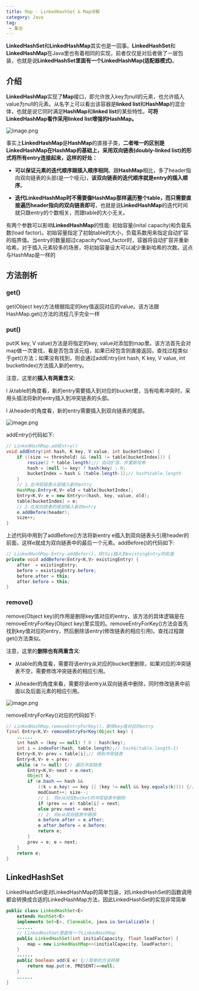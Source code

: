 ```yaml
---
title: Map - LinkedHashSet & Map详解
category: Java
tag:
 - 集合
---
```






**LinkedHashSet**和**LinkedHashMap**其实也是一回事。**LinkedHashSet**和**LinkedHashMap**在Java里也有着相同的实现，前者仅仅是对后者做了一层包装，也就是说**LinkedHashSet里面有一个LinkedHashMap(适配器模式)**。

## 介绍

**LinkedHashMap**实现了**Map**接口，即允许放入key为null的元素，也允许插入value为null的元素。从名字上可以看出该容器是**linked list**和**HashMap**的混合体，也就是说它同时满足**HashMap**和**linked list**的某些特性。**可将LinkedHashMap看作采用linked list增强的HashMap。**

![image.png](https://seven97-blog.oss-cn-hangzhou.aliyuncs.com/imgs/202404250918723.jpg)

事实上**LinkedHashMap**是**HashMap**的直接子类，**二者唯一的区别是LinkedHashMap在HashMap的基础上，采用双向链表(doubly-linked list)的形式将所有entry连接起来，这样的好处：**

- **可以保证元素的迭代顺序跟插入顺序相同**。跟**HashMap**相比，多了header指向双向链表的头部(是一个哑元)，**该双向链表的迭代顺序就是entry的插入顺序**。

- **迭代LinkedHashMap时不需要像HashMap那样遍历整个table，而只需要直接遍历header指向的双向链表即可**，也就是说**LinkedHashMap**的迭代时间就只跟entry的个数相关，而跟table的大小无关。

有两个参数可以影响**LinkedHashMap**的性能: 初始容量(inital capacity)和负载系数(load factor)。初始容量指定了初始table的大小，负载系数用来指定自动扩容的临界值。当entry的数量超过capacity*load_factor时，容器将自动扩容并重新哈希。对于插入元素较多的场景，将初始容量设大可以减少重新哈希的次数。这点与HashMap是一样的

## 方法剖析

### get()

get(Object key)方法根据指定的key值返回对应的value。该方法跟HashMap.get()方法的流程几乎完全一样

### put()

put(K key, V value)方法是将指定的key, value对添加到map里。该方法首先会对map做一次查找，看是否包含该元组，如果已经包含则直接返回，查找过程类似于get()方法；如果没有找到，则会通过addEntry(int hash, K key, V value, int bucketIndex)方法插入新的entry。

注意，这里的**插入有两重含义**:

l 从table的角度看，新的entry需要插入到对应的bucket里，当有哈希冲突时，采用头插法将新的entry插入到冲突链表的头部。

l 从header的角度看，新的entry需要插入到双向链表的尾部。

![image.png](https://seven97-blog.oss-cn-hangzhou.aliyuncs.com/imgs/202404250918720.jpg)

addEntry()代码如下:

```java
// LinkedHashMap.addEntry()
void addEntry(int hash, K key, V value, int bucketIndex) {
    if ((size >= threshold) && (null != table[bucketIndex])) {
        resize(2 * table.length);// 自动扩容，并重新哈希
        hash = (null != key) ? hash(key) : 0;
        bucketIndex = hash & (table.length-1);// hash%table.length
    }
    // 1.在冲突链表头部插入新的entry
    HashMap.Entry<K,V> old = table[bucketIndex];
    Entry<K,V> e = new Entry<>(hash, key, value, old);
    table[bucketIndex] = e;
    // 2.在双向链表的尾部插入新的entry
    e.addBefore(header);
    size++;
}
```

上述代码中用到了addBefore()方法将新entry e插入到双向链表头引用header的前面，这样e就成为双向链表中的最后一个元素。addBefore()的代码如下:

```java
// LinkedHashMap.Entry.addBefor()，将this插入到existingEntry的前面
private void addBefore(Entry<K,V> existingEntry) {
    after  = existingEntry;
    before = existingEntry.before;
    before.after = this;
    after.before = this;
}
```



### remove()

remove(Object key)的作用是删除key值对应的entry，该方法的具体逻辑是在removeEntryForKey(Object key)里实现的。removeEntryForKey()方法会首先找到key值对应的entry，然后删除该entry(修改链表的相应引用)。查找过程跟get()方法类似。

注意，这里的**删除也有两重含义**:

- 从table的角度看，需要将该entry从对应的bucket里删除，如果对应的冲突链表不空，需要修改冲突链表的相应引用。

- 从header的角度来看，需要将该entry从双向链表中删除，同时修改链表中前面以及后面元素的相应引用。

![image.png](https://seven97-blog.oss-cn-hangzhou.aliyuncs.com/imgs/202404250918717.jpg)

removeEntryForKey()对应的代码如下:

```java
// LinkedHashMap.removeEntryForKey()，删除key值对应的entry
final Entry<K,V> removeEntryForKey(Object key) {
    ......
    int hash = (key == null) ? 0 : hash(key);
    int i = indexFor(hash, table.length);// hash&(table.length-1)
    Entry<K,V> prev = table[i];// 得到冲突链表
    Entry<K,V> e = prev;
    while (e != null) {// 遍历冲突链表
        Entry<K,V> next = e.next;
        Object k;
        if (e.hash == hash &&
            ((k = e.key) == key || (key != null && key.equals(k)))) {// 找到要删除的entry
            modCount++; size--;
            // 1. 将e从对应bucket的冲突链表中删除
            if (prev == e) table[i] = next;
            else prev.next = next;
            // 2. 将e从双向链表中删除
            e.before.after = e.after;
            e.after.before = e.before;
            return e;
        }
        prev = e; e = next;
    }
    return e;
}
```



## LinkedHashSet

LinkedHashSet是对LinkedHashMap的简单包装，对LinkedHashSet的函数调用都会转换成合适的LinkedHashMap方法，因此LinkedHashSet的实现非常简单

```java
public class LinkedHashSet<E>
    extends HashSet<E>
    implements Set<E>, Cloneable, java.io.Serializable {
    ......
    // LinkedHashSet里面有一个LinkedHashMap
    public LinkedHashSet(int initialCapacity, float loadFactor) {
        map = new LinkedHashMap<>(initialCapacity, loadFactor);
    }
    ......
    public boolean add(E e) {//简单的方法转换
        return map.put(e, PRESENT)==null;
    }
    ......
}
```





